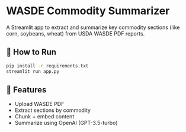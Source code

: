 # WASDE Commodity Summarizer

A Streamlit app to extract and summarize key commodity sections (like corn, soybeans, wheat) from USDA WASDE PDF reports.

## 🚀 How to Run

```bash
pip install -r requirements.txt
streamlit run app.py
```

## 📌 Features

- Upload WASDE PDF
- Extract sections by commodity
- Chunk + embed content
- Summarize using OpenAI (GPT-3.5-turbo)